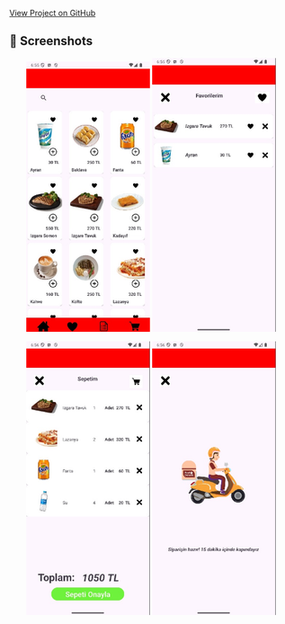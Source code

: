 [View Project on GitHub](https://github.com/Kaandemirrs/YemekSiparisEt)


## 📸 Screenshots

<p align="center">
  <img src="screens/Görüntü 1.04.2025 18.55.jpg" width="220"/>
  <img src="screens/Görüntü 1.04.2025 18.55 (1).jpg" width="220"/>
</p>

<p align="center">
  <img src="screens/Görüntü 1.04.2025 18.56.jpg" width="220"/>
  <img src="screens/Görüntü 1.04.2025 18.56 (1).jpg" width="220"/>
</p>
